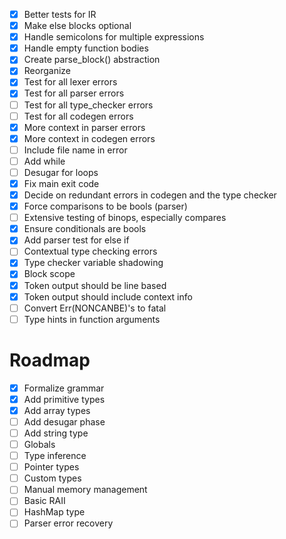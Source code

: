 - [x] Better tests for IR
- [x] Make else blocks optional
- [x] Handle semicolons for multiple expressions
- [x] Handle empty function bodies
- [x] Create parse_block() abstraction
- [x] Reorganize
- [x] Test for all lexer errors
- [x] Test for all parser errors
- [ ] Test for all type_checker errors
- [ ] Test for all codegen errors
- [x] More context in parser errors
- [x] More context in codegen errors
- [ ] Include file name in error
- [ ] Add while
- [ ] Desugar for loops
- [x] Fix main exit code
- [x] Decide on redundant errors in codegen and the type checker
- [x] Force comparisons to be bools (parser)
- [ ] Extensive testing of binops, especially compares
- [x] Ensure conditionals are bools
- [x] Add parser test for else if
- [ ] Contextual type checking errors
- [x] Type checker variable shadowing
- [x] Block scope
- [x] Token output should be line based
- [x] Token output should include context info
- [ ] Convert Err(NONCANBE)'s to fatal
- [ ] Type hints in function arguments

# Roadmap
- [x] Formalize grammar
- [x] Add primitive types
- [x] Add array types
- [ ] Add desugar phase
- [ ] Add string type
- [ ] Globals
- [ ] Type inference
- [ ] Pointer types
- [ ] Custom types
- [ ] Manual memory management
- [ ] Basic RAII
- [ ] HashMap type
- [ ] Parser error recovery
